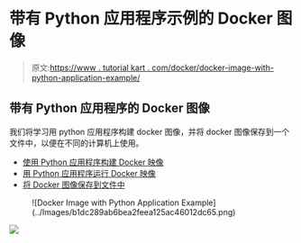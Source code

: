 # 带有 Python 应用程序示例的 Docker 图像

> 原文:[https://www . tutorial kart . com/docker/docker-image-with-python-application-example/](https://www.tutorialkart.com/docker/docker-image-with-python-application-example/)

## 带有 Python 应用程序的 Docker 图像

我们将学习用 python 应用程序构建 docker 图像，并将 docker 图像保存到一个文件中，以便在不同的计算机上使用。

*   [使用 Python 应用程序构建 Docker 映像](#Build-Docker-Image-with-Python-Application)
*   [用 Python 应用程序运行 Docker 映像](#Run-Docker-Image-with-Python-Application)
*   [将 Docker 图像保存到文件中](#Save-Docker-Image-to-a-tar-file)

<figure class="aligncenter">![Docker Image with Python Application Example](../Images/b1dc289ab6bea2feea125ac46012dc65.png)</figure>

[![](../Images/925da31b32d6bc3827932f6c8afb11bb.png)](https://www.tutorialkart.com/)